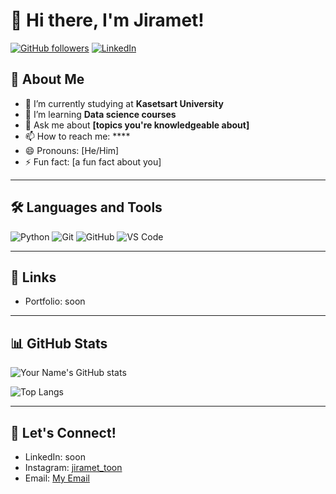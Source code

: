 # 👋 Hi there, I'm Jiramet!

[![GitHub followers](https://img.shields.io/github/followers/yourusername?label=Follow&style=social)](https://github.com/yourusername)
[![LinkedIn](https://img.shields.io/badge/-LinkedIn-blue?style=flat-square&logo=linkedin&logoColor=white&link=https://www.linkedin.com/in/yourlinkedinusername/)]([https://www.linkedin.com/in/yourlinkedinusername/](https://www.linkedin.com/in/jiramet-wattanaphaiboon-32a146325/))

## 🚀 About Me
- 🔭 I’m currently studying at **Kasetsart University**
- 🌱 I’m learning **Data science courses**
- 💬 Ask me about **[topics you're knowledgeable about]**
- 📫 How to reach me: ****
- 😄 Pronouns: [He/Him]
- ⚡ Fun fact: [a fun fact about you]

---

## 🛠️ Languages and Tools
![Python](https://img.shields.io/badge/-Python-333333?style=flat&logo=python)
![Git](https://img.shields.io/badge/-Git-333333?style=flat&logo=git)
![GitHub](https://img.shields.io/badge/-GitHub-333333?style=flat&logo=github)
![VS Code](https://img.shields.io/badge/-VS%20Code-333333?style=flat&logo=visual-studio-code)

---

## 🔗 Links
- Portfolio: soon

---

## 📊 GitHub Stats
![Your Name's GitHub stats](https://github-readme-stats.vercel.app/api?username=yourusername&show_icons=true&theme=radical)

![Top Langs](https://github-readme-stats.vercel.app/api/top-langs/?username=yourusername&layout=compact&theme=radical)

---

## 🤝 Let's Connect!
- LinkedIn: soon
- Instagram: [jiramet_toon](https://www.instagram.com/jiramet_toon/)
- Email: [My Email](sendtocartoon@gmail.com)
